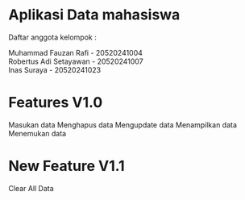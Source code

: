 # Aplikasi Data mahasiswa

Daftar anggota kelompok : 

Muhammad Fauzan Rafi - 20520241004 <br>
Robertus Adi Setayawan - 20520241007 <br>
Inas Suraya - 20520241023 <br>

# Features V1.0
Masukan data
Menghapus data
Mengupdate data
Menampilkan data
Menemukan data

# New Feature V1.1
Clear All Data
